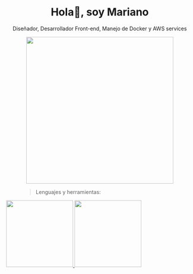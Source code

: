 <div align="center">
<h1 align="center">Hola👋, soy Mariano </h1>
</div>

<div align="center">
<p align="center">Diseñador, Desarrollador Front-end, Manejo de Docker y AWS services </p>
</div>

<div align="center">
<img  width="396" height="396" src="">
</div>

<figure>
  <blockquote class="blockquote">
    <p>Lenguajes  y herramientas:</p>
  </blockquote>

</figure>


<pag align="center">
<a href="https://github.com/ArisGuimera">
  <img height="180em" src="https://github-readme-stats-eight-theta.vercel.app/api?username=jenirg&show_icons=true&theme=algolia&include_all_commits=true&count_private=true"/>
  <img height="180em" src="https://github-readme-stats-eight-theta.vercel.app/api/top-langs/?username=jenirg&layout=compact&langs_count=8&theme=algolia"/>
</a>
</pag>
<!--
**Marianito5382/Marianito5382** is a ✨ _special_ ✨ repository because its `README.md` (this file) appears on your GitHub profile.

Here are some ideas to get you started:

- 🔭 I’m currently working on ...
- 🌱 I’m currently learning ...
- 👯 I’m looking to collaborate on ...
- 🤔 I’m looking for help with ...
- 💬 Ask me about ...
- 📫 How to reach me: ...
- 😄 Pronouns: ...
- ⚡ Fun fact: ...
-->
